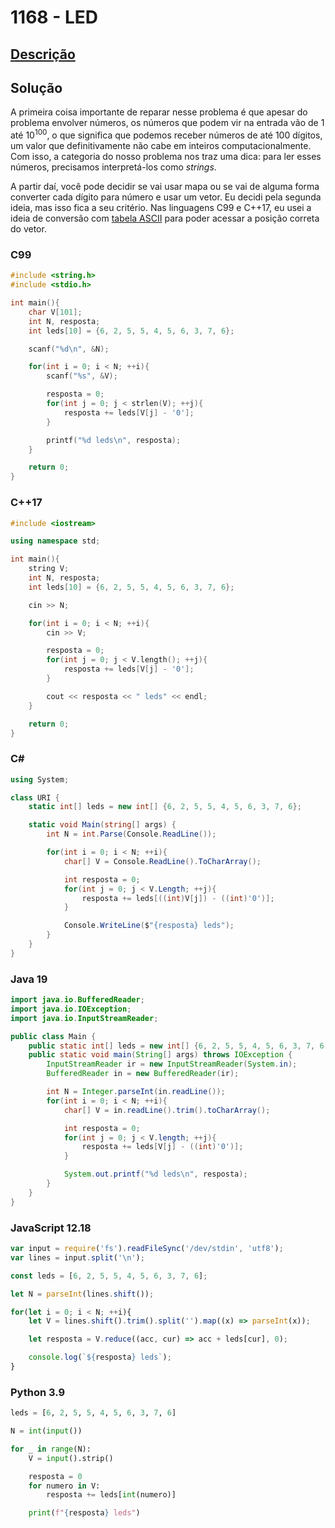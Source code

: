 # 1168 - LED

## [Descrição](https://www.beecrowd.com.br/judge/pt/problems/view/1168)

## Solução

A primeira coisa importante de reparar nesse problema é que apesar do problema envolver números, os números que podem vir na entrada vão de $1$ até $10^{100}$, o que significa que podemos receber números de até 100 dígitos, um valor que definitivamente não cabe em inteiros computacionalmente. Com isso, a categoria do nosso problema nos traz uma dica: para ler esses números, precisamos interpretá-los como _strings_.

A partir daí, você pode decidir se vai usar mapa ou se vai de alguma forma converter cada dígito para número e usar um vetor. Eu decidi pela segunda ideia, mas isso fica a seu critério. Nas linguagens C99 e C++17, eu usei a ideia de conversão com [tabela ASCII](../../../base-teorica/strings/ascii/README.md) para poder acessar a posição correta do vetor.

### C99
```c
#include <string.h>
#include <stdio.h>

int main(){
    char V[101];
    int N, resposta;
    int leds[10] = {6, 2, 5, 5, 4, 5, 6, 3, 7, 6};

    scanf("%d\n", &N);

    for(int i = 0; i < N; ++i){
        scanf("%s", &V);

        resposta = 0;
        for(int j = 0; j < strlen(V); ++j){
            resposta += leds[V[j] - '0'];
        }

        printf("%d leds\n", resposta);
    }

    return 0;
}
```

### C++17
```cpp
#include <iostream>

using namespace std;

int main(){
    string V;
    int N, resposta;
    int leds[10] = {6, 2, 5, 5, 4, 5, 6, 3, 7, 6};

    cin >> N;

    for(int i = 0; i < N; ++i){
        cin >> V;

        resposta = 0;
        for(int j = 0; j < V.length(); ++j){
            resposta += leds[V[j] - '0'];
        }

        cout << resposta << " leds" << endl;
    }

    return 0;
}
```

### C#
```cs
using System;

class URI {
    static int[] leds = new int[] {6, 2, 5, 5, 4, 5, 6, 3, 7, 6};

    static void Main(string[] args) {
        int N = int.Parse(Console.ReadLine());

        for(int i = 0; i < N; ++i){
            char[] V = Console.ReadLine().ToCharArray();

            int resposta = 0;
            for(int j = 0; j < V.Length; ++j){
                resposta += leds[((int)V[j]) - ((int)'0')];
            }

            Console.WriteLine($"{resposta} leds");
        }
    }
}
```

### Java 19
```java
import java.io.BufferedReader;
import java.io.IOException;
import java.io.InputStreamReader;

public class Main {
    public static int[] leds = new int[] {6, 2, 5, 5, 4, 5, 6, 3, 7, 6, 6};
    public static void main(String[] args) throws IOException {
        InputStreamReader ir = new InputStreamReader(System.in);
        BufferedReader in = new BufferedReader(ir);

        int N = Integer.parseInt(in.readLine());
        for(int i = 0; i < N; ++i){
            char[] V = in.readLine().trim().toCharArray();

            int resposta = 0;
            for(int j = 0; j < V.length; ++j){
                resposta += leds[V[j] - ((int)'0')];
            }

            System.out.printf("%d leds\n", resposta);
        }
    }
}
```

### JavaScript 12.18
```javascript
var input = require('fs').readFileSync('/dev/stdin', 'utf8');
var lines = input.split('\n');

const leds = [6, 2, 5, 5, 4, 5, 6, 3, 7, 6];

let N = parseInt(lines.shift());

for(let i = 0; i < N; ++i){
    let V = lines.shift().trim().split('').map((x) => parseInt(x));

    let resposta = V.reduce((acc, cur) => acc + leds[cur], 0);

    console.log(`${resposta} leds`);
}
```

### Python 3.9
```python
leds = [6, 2, 5, 5, 4, 5, 6, 3, 7, 6]

N = int(input())

for _ in range(N):
    V = input().strip()

    resposta = 0
    for numero in V:
        resposta += leds[int(numero)]

    print(f"{resposta} leds")
```